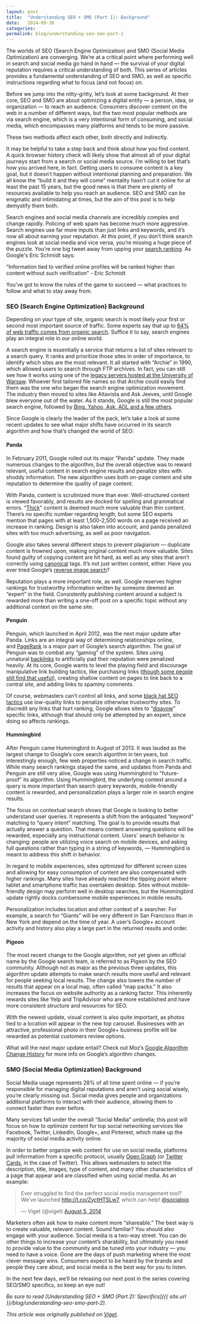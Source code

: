 ```yaml
---
layout: post
title:  "Understanding SEO + SMO (Part 1): Background"
date:   2014-09-30
categories:
permalink: blog/understanding-seo-smo-part-1
---
```


The worlds of SEO (Search Engine Optimization) and SMO (Social Media Optimization) are converging. We’re at a critical point where performing well in search and social media go hand in hand — the survival of your digital reputation requires a critical understanding of both. This series of articles provides a fundamental understanding of SEO and SMO, as well as specific instructions regarding what to focus (and not focus) on.

Before we jump into the nitty-gritty, let’s look at some background. At their core, SEO and SMO are about optimizing a digital entity — a person, idea, or organization — to reach an audience. Consumers discover content on the web in a number of different ways, but the two most popular methods are via search engine, which is a very intentional form of consuming, and social media, which encompasses many platforms and tends to be more passive.

These two methods affect each other, both directly and indirectly.

It may be helpful to take a step back and think about how you find content. A quick browser history check will likely show that almost all of your digital journeys start from a search or social media source. I’m willing to bet that’s how you arrived here, in fact. Getting users to consume content is a key goal, but it doesn’t happen without intentional planning and preparation. We all know the “build it and they will come” mentality hasn’t cut it online for at least the past 15 years, but the good news is that there are plenty of resources available to help you reach an audience. SEO and SMO can be enigmatic and intimidating at times, but the aim of this post is to help demystify them both.

Search engines and social media channels are incredibly complex and change rapidly. Policing of web spam has become much more aggressive. Search engines use far more inputs than just links and keywords, and it’s now all about earning your reputation. At this point, if you don’t think search engines look at social media and vice versa, you’re missing a huge piece of the puzzle. You’re one big tweet away from upping your [search ranking](https://moz.com/blog/tweets-effect-rankings-unexpected-case-study). As Google's Eric Schmidt says:

“Information tied to verified online profiles will be ranked higher than content without such verification” - Eric Schmidt

You’ve got to know the rules of the game to succeed — what practices to follow and what to stay away from.

### SEO (Search Engine Optimization) Background

Depending on your type of site, organic search is most likely your first or second most important source of traffic. Some experts say that up to [64% of web traffic comes from organic search](http://www.conductor.com/blog/2014/07/update-organic-search-actually-responsible-64-web-traffic/). Suffice it to say, search engines play an integral role in our online world.

A search engine is essentially a service that returns a list of sites relevant to a search query. It ranks and prioritize those sites in order of importance, to identify which sites are the most relevant. It all started with “Archie” in 1990, which allowed users to search through FTP archives. In fact, you can still see how it works using one of the [legacy servers hosted at the University of Warsaw](http://archie.icm.edu.pl/archie-adv_eng.html). Whoever first tailored file names so that Archie could easily find them was the one who began the search engine optimization movement. The industry then moved to sites like Altavista and Ask Jeeves, until Google blew everyone out of the water. As it stands, Google is still the most popular search engine, followed by [Bing, Yahoo, Ask, AOL and a few others](https://www.comscore.com/Insights/Market-Rankings/comScore-Releases-August-2014-US-Search-Engine-Rankings).

Since Google is clearly the leader of the pack, let’s take a look at some recent updates to see what major shifts have occurred in its search algorithm and how that’s changed the world of SEO:

#### Panda

In February 2011, Google rolled out its major “Panda” update. They made numerous changes to the algorithm, but the overall objective was to reward relevant, useful content in search engine results and penalize sites with shoddy information. The new algorithm uses both on-page content and site reputation to determine the quality of page content.

With Panda, content is scrutinized more than ever. Well-structured content is viewed favorably, and results are docked for spelling and grammatical errors. “[Thick](https://econsultancy.com/blog/63366-thin-content-how-to-identify-and-fix-it-using-google-analytics#i.5fd5ex2rtd7mrv)” content is deemed much more valuable than thin content. There’s no specific number regarding length, but some SEO experts mention that pages with at least 1,500-2,500 words on a page received an increase in ranking. Design is also taken into account, and panda penalized sites with too much advertising, as well as poor navigation.

Google also takes several different steps to prevent plagiarism — duplicate content is frowned upon, making original content much more valuable. Sites found guilty of copying content are hit hard, as well as any sites that aren’t correctly using [canonical](https://moz.com/learn/seo/canonicalization) tags. It’s not just written content, either. Have you ever tried Google’s [reverse image search](https://www.google.com/insidesearch/features/images/searchbyimage.html)?

Reputation plays a more important role, as well. Google reserves higher rankings for trustworthy information written by someone deemed an “expert” in the field. Consistently publishing content around a subject is rewarded more than writing a one-off post on a specific topic without any additional context on the same site.

#### Penguin

Penguin, which launched in April 2012, was the next major update after Panda. Links are an integral way of determining relationships online, and [PageRank](https://en.wikipedia.org/wiki/PageRank) is a major part of Google’s search algorithm. The goal of Penguin was to combat any “gaming” of the system. Sites using unnatural [backlinks](http://netforbeginners.about.com/od/b/f/What-Are-Internet-Backlinks.htm) to artificially pad their reputation were penalized heavily. At its core, Google wants to level the playing field and discourage manipulative link building tactics, like purchasing links ([though some people still find that useful](http://www.quicksprout.com/2014/07/30/7-lies-about-seo-you-probably-believe/)), creating shallow content on pages to link back to a central site, and adding links to spammy comments.

Of course, webmasters can’t control all links, and some [black hat SEO tactics](http://www.wordstream.com/black-hat-seo) use low-quality links to penalize otherwise trustworthy sites. To discredit any links that hurt ranking, Google allows sites to “[disavow](https://support.google.com/webmasters/answer/2648487?hl=en)” specific links, although that should only be attempted by an expert, since doing so affects rankings.

#### Hummingbird

After Penguin came Hummingbird in August of 2013. It was lauded as the largest change to Google’s core search algorithm in ten years, but interestingly enough, few web properties noticed a change in search traffic. While many search rankings stayed the same, and updates from Panda and Penguin are still very alive, Google was using Hummingbird to "future-proof” its algorithm. Using Hummingbird, the underlying context around a query is more important than search query keywords, mobile-friendly content is rewarded, and personalization plays a larger role in search engine results.

The focus on contextual search shows that Google is looking to better understand user queries. It represents a shift from the antiquated “keyword” matching to “query intent” matching. The goal is to provide results that actually answer a question. That means content answering questions will be rewarded, especially any instructional content. Users’ search behavior is changing: people are utilizing voice search on mobile devices, and asking full questions rather than typing in a string of keywords, — Hummingbird is meant to address this shift in behavior.

In regard to mobile experiences, sites optimized for different screen sizes and allowing for easy consumption of content are also compensated with higher rankings. Many sites have already reached the tipping point where tablet and smartphone traffic has overtaken desktop. Sites without mobile-friendly design may perform well in desktop searches, but the Hummingbird update rightly docks cumbersome mobile experiences in mobile results.

Personalization includes location and other context of a searcher. For example, a search for “Giants” will be very different in San Francisco than in New York and depend on the time of year. A user’s Google+ account activity and history also play a large part in the returned results and order.

#### Pigeon

The most recent change to the Google algorithm, not yet given an official name by the Google search team, is referred to as Pigeon by the SEO community. Although not as major as the previous three updates, this algorithm update attempts to make search results more useful and relevant for people seeking local results. The change also lowers the number of results that appear on a local map, often called “map packs.” It also increases the focus on website authority as a ranking factor. This inherently rewards sites like Yelp and TripAdvisor who are more established and have more consistent structure and resources for SEO.

With the newest update, visual content is also quite important, as photos tied to a location will appear in the new top carousel. Businesses with an attractive, professional photo in their Google+ business profile will be rewarded as potential customers review options.

What will the next major update entail? Check out Moz’s [Google Algorithm Change History](https://moz.com/google-algorithm-change) for more info on Google’s algorithm changes.

### SMO (Social Media Optimization) Background

Social Media usage represents 28% of all time spent online — if you’re responsible for managing digital reputations and aren’t using social wisely, you’re clearly missing out. Social media gives people and organizations additional platforms to interact with their audience, allowing them to connect faster than ever before.

Many services fall under the overall “Social Media” umbrella; this post will focus on how to optimize content for top social networking services like Facebook, Twitter, LinkedIn, Google+, and Pinterest, which make up the majority of social media activity online.

In order to better organize web content for use on social media, platforms pull information from a specific protocol, usually [Open Graph](http://ogp.me/) (or [Twitter Cards](https://dev.twitter.com/cards/overview), in the case of Twitter). This allows webmasters to select the description, title, images, type of content, and many other characteristics of a page that appear and are classified when using social media. As an example:


<blockquote class="twitter-tweet" data-lang="en"><p lang="en" dir="ltr">Ever struggled to find the perfect social media management tool? We’ve launched <a href="http://t.co/ZyctHTSLw7">http://t.co/ZyctHTSLw7</a>, which can help! <a href="https://twitter.com/SocialPiq?ref_src=twsrc%5Etfw">@socialpiq</a></p>&mdash; Viget (@viget) <a href="https://twitter.com/viget/status/496687891473776640?ref_src=twsrc%5Etfw">August 5, 2014</a></blockquote>
<script async src="https://platform.twitter.com/widgets.js" charset="utf-8"></script>


Marketers often ask how to make content more “shareable.” The best way is to create valuable, relevant content. Sound familiar? You should also engage with your audience. Social media is a two-way street. You can do other things to increase your content’s sharability, but ultimately you need to provide value to the community and be tuned into your industry — you need to have a voice. Gone are the days of push marketing where the most clever message wins. Consumers expect to be heard by the brands and people they care about, and social media is the best way for you to listen.

In the next few days, we’ll be releasing our next post in the series covering SEO/SMO specifics, so keep an eye out!

_Be sure to read [Understanding SEO + SMO (Part 2): Specifics]({{ site.url }}/blog/understanding-seo-smo-part-2)._


_This article was originally published on [Viget](https://www.viget.com/articles/understanding-seo-smo-part-1/)._
